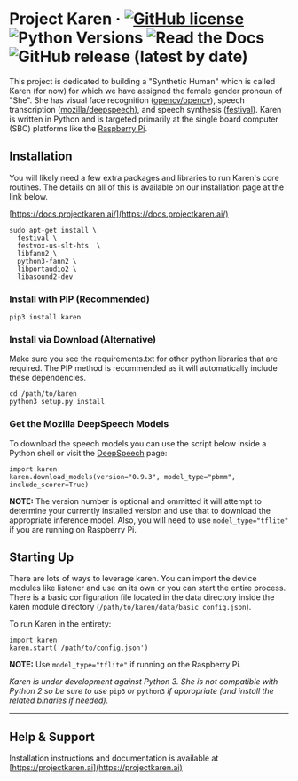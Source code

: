# Project Karen &middot; [![GitHub license](https://img.shields.io/github/license/lnxusr1/karen)](https://github.com/lnxusr1/karen/blob/master/LICENSE) ![Python Versions](https://img.shields.io/pypi/pyversions/yt2mp3.svg) ![Read the Docs](https://img.shields.io/readthedocs/project-karen) ![GitHub release (latest by date)](https://img.shields.io/github/v/release/lnxusr1/karen)

This project is dedicated to building a "Synthetic Human" which is called Karen (for now) for which we have assigned the female gender pronoun of "She". She has visual face recognition ([opencv/opencv](https://github.com/opencv/opencv)), speech transcription ([mozilla/deepspeech](https://github.com/mozilla/DeepSpeech)), and speech synthesis ([festival](http://www.cstr.ed.ac.uk/projects/festival/)).  Karen is written in Python and is targeted primarily at the single board computer (SBC) platforms like the [Raspberry Pi](https://www.raspberrypi.org/).

## Installation
You will likely need a few extra packages and libraries to run Karen's core routines.  The details on all of this is available on our installation page at the link below.

[https://docs.projectkaren.ai/](https://docs.projectkaren.ai/)

```
sudo apt-get install \
  festival \
  festvox-us-slt-hts  \
  libfann2 \
  python3-fann2 \
  libportaudio2 \
  libasound2-dev
```

### Install with PIP (Recommended)

```
pip3 install karen
```

### Install via Download (Alternative)

Make sure you see the requirements.txt for other python libraries that are required.  The PIP method is recommended as it will automatically include these dependencies.

```
cd /path/to/karen
python3 setup.py install
```

### Get the Mozilla DeepSpeech Models
To download the speech models you can use the script below inside a Python shell or visit the [DeepSpeech](https://github.com/mozilla/DeepSpeech/releases/latest) page:

```
import karen
karen.download_models(version="0.9.3", model_type="pbmm", include_scorer=True)
```

__NOTE:__  The version number is optional and ommitted it will attempt to determine your currently installed version and use that to download the appropriate inference model.  Also, you will need to use ```model_type="tflite"``` if you are running on Raspberry Pi.

## Starting Up
There are lots of ways to leverage karen.  You can import the device modules like listener and use on its own or you can start the entire process.  There is a basic configuration file located in the data directory inside the karen module directory (```/path/to/karen/data/basic_config.json```).

To run Karen in the entirety:

```
import karen
karen.start('/path/to/config.json')
```
__NOTE:__ Use ```model_type="tflite"``` if running on the Raspberry Pi.

*Karen is under development against Python 3.  She is not compatible with Python 2 so be sure to use* ```pip3``` *or* ```python3``` *if appropriate (and install the related binaries if needed).*

-----

## Help &amp; Support
Installation instructions and documentation is available at [https://projectkaren.ai](https://projectkaren.ai)

